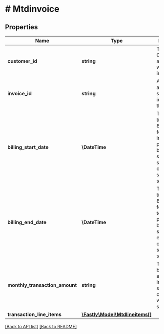 # # Mtdinvoice

## Properties

Name | Type | Description | Notes
------------ | ------------- | ------------- | -------------
**customer_id** | **string** | The Customer ID associated with the invoice. | [optional] 
**invoice_id** | **string** | An alphanumeric string identifying the invoice. | [optional] 
**billing_start_date** | **\DateTime** | The date and time (in ISO 8601 format) for the initiation point of a billing cycle, signifying the start of charges for a service or subscription. | [optional] 
**billing_end_date** | **\DateTime** | The date and time (in ISO 8601 format) for the termination point of a billing cycle, signifying the end of charges for a service or subscription. | [optional] 
**monthly_transaction_amount** | **string** | The total billable amount for invoiced services charged within a single month. | [optional] 
**transaction_line_items** | [**\Fastly\Model\Mtdlineitems[]**](Mtdlineitems.md) |  | [optional] 


[[Back to API list]](../../README.md#endpoints) [[Back to README]](../../README.md)
